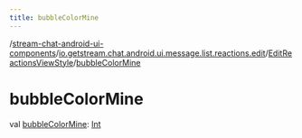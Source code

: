 ```yaml
---
title: bubbleColorMine
---
```

/[stream-chat-android-ui-components](../../index.md)/[io.getstream.chat.android.ui.message.list.reactions.edit](../index.md)/[EditReactionsViewStyle](index.md)/[bubbleColorMine](bubbleColorMine.md)  
  
  
  
# bubbleColorMine  
val [bubbleColorMine](bubbleColorMine.md): [Int](https://kotlinlang.org/api/latest/jvm/stdlib/kotlin/-int/index.html)
